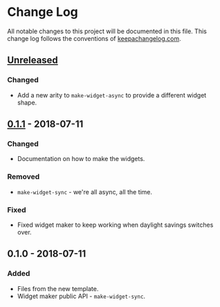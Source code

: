 # Change Log
All notable changes to this project will be documented in this file. This change log follows the conventions of [keepachangelog.com](http://keepachangelog.com/).

## [Unreleased]
### Changed
- Add a new arity to `make-widget-async` to provide a different widget shape.

## [0.1.1] - 2018-07-11
### Changed
- Documentation on how to make the widgets.

### Removed
- `make-widget-sync` - we're all async, all the time.

### Fixed
- Fixed widget maker to keep working when daylight savings switches over.

## 0.1.0 - 2018-07-11
### Added
- Files from the new template.
- Widget maker public API - `make-widget-sync`.

[Unreleased]: https://github.com/your-name/shell-do-undo/compare/0.1.1...HEAD
[0.1.1]: https://github.com/your-name/shell-do-undo/compare/0.1.0...0.1.1
